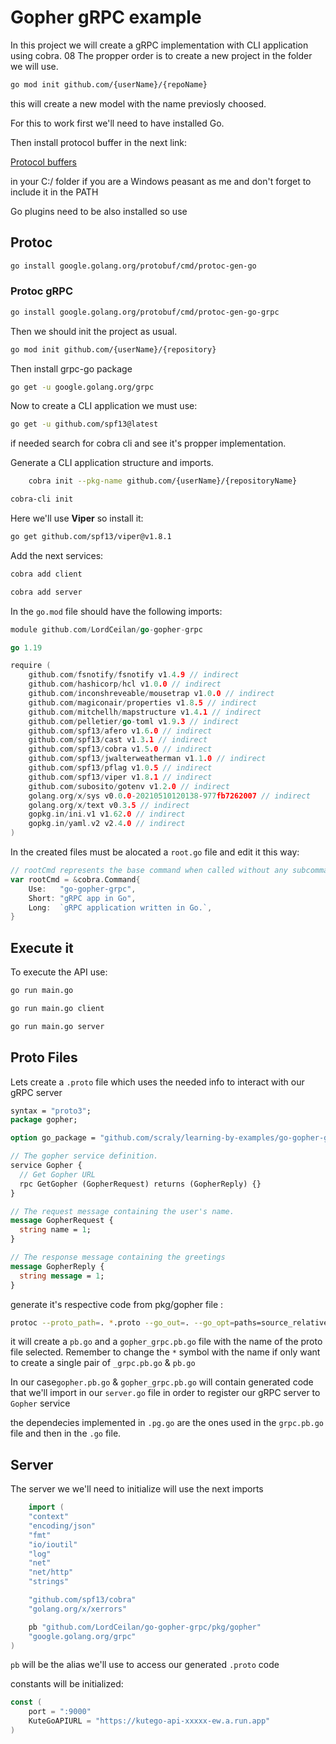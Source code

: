 # Gopher gRPC example

In this project we will create a gRPC implementation with CLI application using cobra.
08
The propper order is to create a new project in the folder we will use.

```bash
go mod init github.com/{userName}/{repoName}
```

this will create a new model with the name previosly choosed. 

For this to work first we'll need to have installed Go.

Then install protocol buffer in the next link:

[Protocol buffers](https://github.com/protocolbuffers/protobuf/tags)

in your C:/ folder if you are a Windows peasant as me and don't forget to include it in the PATH

Go plugins need to be also installed so use

## Protoc

```bash
go install google.golang.org/protobuf/cmd/protoc-gen-go
```

### Protoc gRPC

```bash
go install google.golang.org/protobuf/cmd/protoc-gen-go-grpc
```

Then we should init the project as usual.

```bash
go mod init github.com/{userName}/{repository}
```

Then install grpc-go package

```bash
go get -u google.golang.org/grpc
```

Now to create a CLI application we must use:

```bash
go get -u github.com/spf13@latest
```

if needed search for cobra cli and see it's propper implementation.

Generate a CLI application structure and imports.

```bash
    cobra init --pkg-name github.com/{userName}/{repositoryName}
```

```bash
cobra-cli init 
```

Here we'll use **Viper** so install it: 

```bash
go get github.com/spf13/viper@v1.8.1
```

Add the next services:

```bash
cobra add client
```

```bash
cobra add server
```

In the `go.mod` file should have the following imports: 

```go
module github.com/LordCeilan/go-gopher-grpc

go 1.19

require (
	github.com/fsnotify/fsnotify v1.4.9 // indirect
	github.com/hashicorp/hcl v1.0.0 // indirect
	github.com/inconshreveable/mousetrap v1.0.0 // indirect
	github.com/magiconair/properties v1.8.5 // indirect
	github.com/mitchellh/mapstructure v1.4.1 // indirect
	github.com/pelletier/go-toml v1.9.3 // indirect
	github.com/spf13/afero v1.6.0 // indirect
	github.com/spf13/cast v1.3.1 // indirect
	github.com/spf13/cobra v1.5.0 // indirect
	github.com/spf13/jwalterweatherman v1.1.0 // indirect
	github.com/spf13/pflag v1.0.5 // indirect
	github.com/spf13/viper v1.8.1 // indirect
	github.com/subosito/gotenv v1.2.0 // indirect
	golang.org/x/sys v0.0.0-20210510120138-977fb7262007 // indirect
	golang.org/x/text v0.3.5 // indirect
	gopkg.in/ini.v1 v1.62.0 // indirect
	gopkg.in/yaml.v2 v2.4.0 // indirect
)
```

In the created files must be alocated a `root.go` file and edit it this way: 

```go
// rootCmd represents the base command when called without any subcommands
var rootCmd = &cobra.Command{
    Use:   "go-gopher-grpc",
    Short: "gRPC app in Go",
    Long:  `gRPC application written in Go.`,
}
```

## Execute it

To execute the API use:

```bash
go run main.go
```

```bash
go run main.go client
```


```bash
go run main.go server
```

## Proto Files

Lets create a `.proto` file which uses the needed info to interact with our gRPC server

```proto
syntax = "proto3";
package gopher;

option go_package = "github.com/scraly/learning-by-examples/go-gopher-grpc";

// The gopher service definition.
service Gopher {
  // Get Gopher URL
  rpc GetGopher (GopherRequest) returns (GopherReply) {}
}

// The request message containing the user's name.
message GopherRequest {
  string name = 1;
}

// The response message containing the greetings
message GopherReply {
  string message = 1;
}

```

generate it's respective code from pkg/gopher file :

```bash
protoc --proto_path=. *.proto --go_out=. --go_opt=paths=source_relative --go-grpc_out=. --go-grpc_opt=paths=source_relative 
```

it will create a `pb.go` and a `gopher_grpc.pb.go` file with the name of the proto file selected. Remember to change the `*` symbol with the name if only want to create a single pair of `_grpc.pb.go` & `pb.go`

In our case`gopher.pb.go` & `gopher_grpc.pb.go` will contain generated code that we'll import in our `server.go` file in order to register our gRPC server to `Gopher` service

the dependecies implemented in `.pg.go` are the ones used in the `grpc.pb.go` file and then in the `.go` file.

## Server

The server we we'll need to initialize will use the next imports

```go
    import (
	"context"
	"encoding/json"
	"fmt"
	"io/ioutil"
	"log"
	"net"
	"net/http"
	"strings"

	"github.com/spf13/cobra"
	"golang.org/x/xerrors"

	pb "github.com/LordCeilan/go-gopher-grpc/pkg/gopher"
	"google.golang.org/grpc"
)
```

`pb` will be the alias we'll use to access our generated `.proto` code

constants will be initialized:

```go
const (
    port = ":9000"
    KuteGoAPIURL = "https://kutego-api-xxxxx-ew.a.run.app"
)
```

